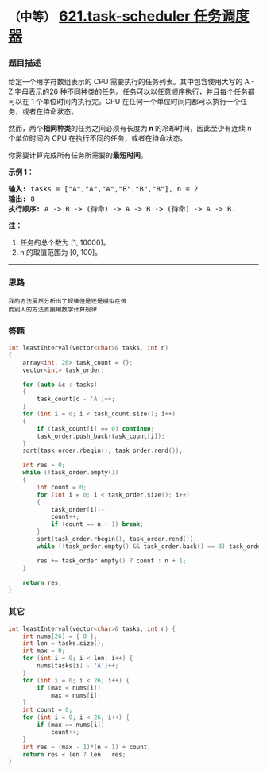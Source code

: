 # `（中等）` [621.task-scheduler 任务调度器](https://leetcode-cn.com/problems/task-scheduler/)

### 题目描述
<p>给定一个用字符数组表示的 CPU 需要执行的任务列表。其中包含使用大写的 A - Z 字母表示的26 种不同种类的任务。任务可以以任意顺序执行，并且每个任务都可以在 1 个单位时间内执行完。CPU 在任何一个单位时间内都可以执行一个任务，或者在待命状态。</p>

<p>然而，两个<strong>相同种类</strong>的任务之间必须有长度为<strong>&nbsp;n </strong>的冷却时间，因此至少有连续 n 个单位时间内 CPU 在执行不同的任务，或者在待命状态。</p>

<p>你需要计算完成所有任务所需要的<strong>最短时间</strong>。</p>

<p><strong>示例 1：</strong></p>

<pre><strong>输入:</strong> tasks = ["A","A","A","B","B","B"], n = 2
<strong>输出:</strong> 8
<strong>执行顺序:</strong> A -&gt; B -&gt; (待命) -&gt; A -&gt; B -&gt; (待命) -&gt; A -&gt; B.
</pre>

<p><strong>注：</strong></p>

<ol>
	<li>任务的总个数为&nbsp;[1, 10000]。</li>
	<li>n 的取值范围为 [0, 100]。</li>
</ol>


---
### 思路
```
我的方法虽然分析出了规律但是还是模拟在做
而别人的方法直接用数学计算规律
```

### 答题
``` C++
int leastInterval(vector<char>& tasks, int n)
{
	array<int, 26> task_count = {};
	vector<int> task_order;

	for (auto &c : tasks)
	{
		task_count[c - 'A']++;
	}
	for (int i = 0; i < task_count.size(); i++)
	{
		if (task_count[i] == 0) continue;
		task_order.push_back(task_count[i]);
	}
	sort(task_order.rbegin(), task_order.rend());

	int res = 0;
	while (!task_order.empty())
	{
		int count = 0;
		for (int i = 0; i < task_order.size(); i++)
		{
			task_order[i]--;
			count++;
			if (count == n + 1) break;
		}
		sort(task_order.rbegin(), task_order.rend());
		while (!task_order.empty() && task_order.back() == 0) task_order.pop_back();

		res += task_order.empty() ? count : n + 1;
	}

	return res;
}
```

### 其它
``` C++
int leastInterval(vector<char>& tasks, int n) {
	int nums[26] = { 0 };
	int len = tasks.size();
	int max = 0;
	for (int i = 0; i < len; i++) {
		nums[tasks[i] - 'A']++;
	}
	for (int i = 0; i < 26; i++) {
		if (max < nums[i])
			max = nums[i];
	}
	int count = 0;
	for (int i = 0; i < 26; i++) {
		if (max == nums[i])
			count++;
	}
	int res = (max - 1)*(n + 1) + count;
	return res < len ? len : res;
}
```

